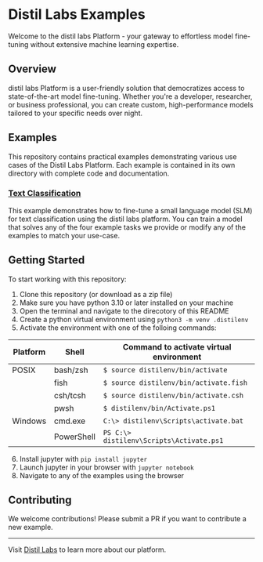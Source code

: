 # Distil Labs Examples

Welcome to the distil labs Platform - your gateway to effortless model fine-tuning without extensive machine learning expertise.

## Overview

distil labs Platform is a user-friendly solution that democratizes access to state-of-the-art model fine-tuning. Whether you're a developer, researcher, or business professional, you can create custom, high-performance models tailored to your specific needs over night.


## Examples

This repository contains practical examples demonstrating various use cases of the Distil Labs Platform. Each example is contained in its own directory with complete code and documentation.

### **[Text Classification](classification-tutorial)**
This example demonstrates how to fine-tune a small language model (SLM) for text classification using the distil labs platform. You can train a model that solves any of the four example tasks we provide or modify any of the examples to match your use-case. 



## Getting Started


To start working with this repository:
1. Clone this repository (or download as a zip file)
2. Make sure you have python 3.10 or later installed on your machine
3. Open the terminal and navigate to the direcotory of this README
4. Create a python virtual environment using `python3 -m venv .distilenv`
5. Activate the environment with one of the folloing commands:

| Platform | Shell | Command to activate virtual environment |
| --- | --- |----------------------------------------|
| POSIX | bash/zsh | `$ source distilenv/bin/activate`      |
|  | fish | `$ source distilenv/bin/activate.fish` |
|  | csh/tcsh | `$ source distilenv/bin/activate.csh`  |
|  | pwsh | `$ distilenv/bin/Activate.ps1`         |
| Windows | cmd.exe | `C:\> distilenv\Scripts\activate.bat`  |
|  | PowerShell | `PS C:\> distilenv\Scripts\Activate.ps1` |

6. Install jupyter with `pip install jupyter`
7. Launch jupyter in your browser with `jupyter notebook`
8. Navigate to any of the examples using the browser

## Contributing

We welcome contributions! Please submit a PR if you want to contribute a new example.

---

Visit [Distil Labs](https://distillabs.ai) to learn more about our platform.